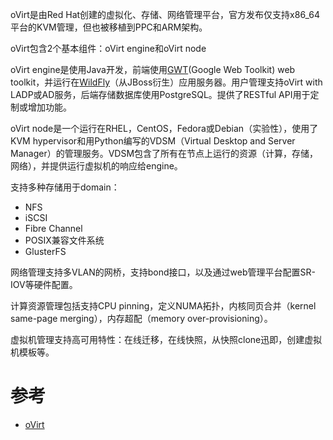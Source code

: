 oVirt是由Red Hat创建的虚拟化、存储、网络管理平台，官方发布仅支持x86_64平台的KVM管理，但也被移植到PPC和ARM架构。

oVirt包含2个基本组件：oVirt engine和oVirt node

oVirt engine是使用Java开发，前端使用[GWT](http://www.gwtproject.org/)(Google Web Toolkit) web toolkit，并运行在[WildFly](http://www.wildfly.org/)（从JBoss衍生）应用服务器。用户管理支持oVirt with LADP或AD服务，后端存储数据库使用PostgreSQL。提供了RESTful API用于定制或增加功能。

oVirt node是一个运行在RHEL，CentOS，Fedora或Debian（实验性），使用了KVM hypervisor和用Python编写的VDSM（Virtual Desktop and Server Manager）的管理服务。VDSM包含了所有在节点上运行的资源（计算，存储，网络），并提供运行虚拟机的响应给engine。

支持多种存储用于domain：
* NFS
* iSCSI
* Fibre Channel
* POSIX兼容文件系统
* GlusterFS

网络管理支持多VLAN的网桥，支持bond接口，以及通过web管理平台配置SR-IOV等硬件配置。

计算资源管理包括支持CPU pinning，定义NUMA拓扑，内核同页合并（kernel same-page merging），内存超配（memory over-provisioning）。

虚拟机管理支持高可用特性：在线迁移，在线快照，从快照clone迅即，创建虚拟机模板等。

# 参考

* [oVirt](https://en.wikipedia.org/wiki/OVirt)